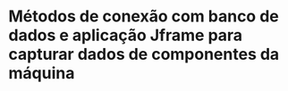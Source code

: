 # Métodos de conexão com banco de dados e aplicação Jframe para capturar dados de componentes da máquina
